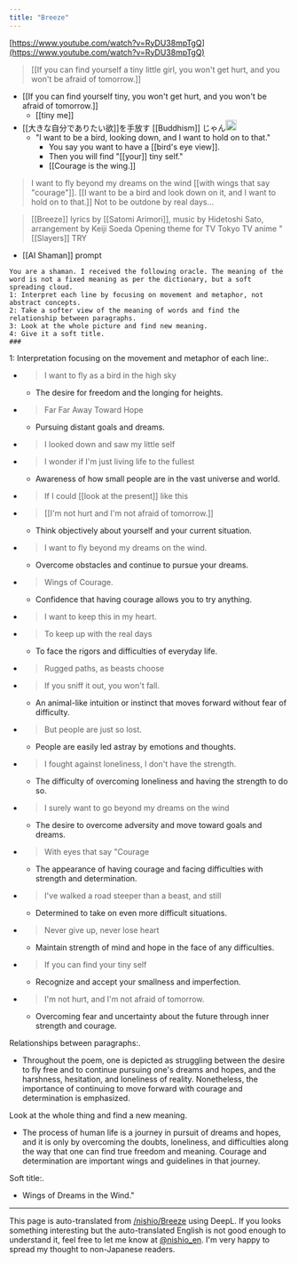 ```yaml
---
title: "Breeze"
---
```


[https://www.youtube.com/watch?v=RyDU38mpTgQ](https://www.youtube.com/watch?v=RyDU38mpTgQ)

> [[If you can find yourself a tiny little girl, you won't get hurt, and you won't be afraid of tomorrow.]]
- [[If you can find yourself tiny, you won't get hurt, and you won't be afraid of tomorrow.]]
    - [[tiny me]]
- [[大きな自分でありたい欲]]を手放す [[Buddhism]] じゃん<img src='https://scrapbox.io/api/pages/nishio-en/nishio/icon' alt='nishio.icon' height="19.5"/>
    - "I want to be a bird, looking down, and I want to hold on to that."
        - You say you want to have a [[bird's eye view]].
        - Then you will find "[[your]] tiny self."
        - [[Courage is the wing.]]

>  I want to fly beyond my dreams on the wind
>  [[with wings that say "courage"]].
>  [[I want to be a bird and look down on it, and I want to hold on to that.]]
>  Not to be outdone by real days...

>  [[Breeze]] lyrics by [[Satomi Arimori]], music by Hidetoshi Sato, arrangement by Keiji Soeda
>  Opening theme for TV Tokyo TV anime "[[Slayers]] TRY

- [[AI Shaman]]
prompt

```
You are a shaman. I received the following oracle. The meaning of the word is not a fixed meaning as per the dictionary, but a soft spreading cloud.
1: Interpret each line by focusing on movement and metaphor, not abstract concepts.
2: Take a softer view of the meaning of words and find the relationship between paragraphs.
3: Look at the whole picture and find new meaning.
4: Give it a soft title.
###
```


1: Interpretation focusing on the movement and metaphor of each line:.
- >  I want to fly as a bird in the high sky
    - The desire for freedom and the longing for heights.
- >  Far Far Away Toward Hope
    - Pursuing distant goals and dreams.
- >  I looked down and saw my little self
- >  I wonder if I'm just living life to the fullest
    - Awareness of how small people are in the vast universe and world.
- >  If I could [[look at the present]] like this
- >  [[I'm not hurt and I'm not afraid of tomorrow.]]
    - Think objectively about yourself and your current situation.
- > I want to fly beyond my dreams on the wind.
    - Overcome obstacles and continue to pursue your dreams.
- > Wings of Courage.
    - Confidence that having courage allows you to try anything.
- >  I want to keep this in my heart.
- >  To keep up with the real days
    - To face the rigors and difficulties of everyday life.
- >  Rugged paths, as beasts choose
- >  If you sniff it out, you won't fall.
    - An animal-like intuition or instinct that moves forward without fear of difficulty.
- >  But people are just so lost.
    - People are easily led astray by emotions and thoughts.
- >  I fought against loneliness, I don't have the strength.
    - The difficulty of overcoming loneliness and having the strength to do so.
- >  I surely want to go beyond my dreams on the wind
    - The desire to overcome adversity and move toward goals and dreams.
- >  With eyes that say "Courage
    - The appearance of having courage and facing difficulties with strength and determination.
- >  I've walked a road steeper than a beast, and still
    - Determined to take on even more difficult situations.
- >  Never give up, never lose heart
    - Maintain strength of mind and hope in the face of any difficulties.
- >  If you can find your tiny self
    - Recognize and accept your smallness and imperfection.
- >  I'm not hurt, and I'm not afraid of tomorrow.
    - Overcoming fear and uncertainty about the future through inner strength and courage.

Relationships between paragraphs:.
- Throughout the poem, one is depicted as struggling between the desire to fly free and to continue pursuing one's dreams and hopes, and the harshness, hesitation, and loneliness of reality. Nonetheless, the importance of continuing to move forward with courage and determination is emphasized.

Look at the whole thing and find a new meaning.
- The process of human life is a journey in pursuit of dreams and hopes, and it is only by overcoming the doubts, loneliness, and difficulties along the way that one can find true freedom and meaning. Courage and determination are important wings and guidelines in that journey.

Soft title:.
- Wings of Dreams in the Wind."

---
This page is auto-translated from [/nishio/Breeze](https://scrapbox.io/nishio/Breeze) using DeepL. If you looks something interesting but the auto-translated English is not good enough to understand it, feel free to let me know at [@nishio_en](https://twitter.com/nishio_en). I'm very happy to spread my thought to non-Japanese readers.